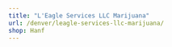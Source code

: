 ```yaml
---
title: "L'Eagle Services LLC Marijuana"
url: /denver/leagle-services-llc-marijuana/
shop: Hanf
---
```

